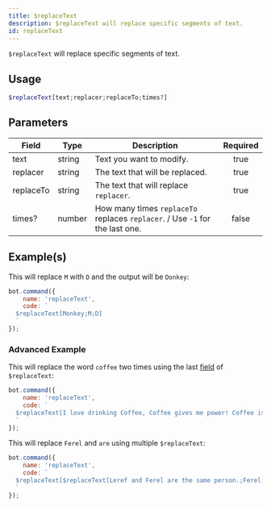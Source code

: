 ```yaml
---
title: $replaceText
description: $replaceText will replace specific segments of text.
id: replaceText
---
```


`$replaceText` will replace specific segments of text.

## Usage

```php
$replaceText[text;replacer;replaceTo;times?]
```

## Parameters

| Field     | Type   | Description                                                                  | Required |
| --------- | ------ | ---------------------------------------------------------------------------- | :------: |
| text      | string | Text you want to modify.                                                     |   true   |
| replacer  | string | The text that will be replaced.                                              |   true   |
| replaceTo | string | The text that will replace `replacer`.                                       |   true   |
| times?    | number | How many times `replaceTo` replaces `replacer`. / Use `-1` for the last one. |  false   |

## Example(s)

This will replace `M` with `D` and the output will be `Donkey`:

```javascript
bot.command({
    name: 'replaceText',
    code: `
  $replaceText[Monkey;M;D]
  `
});
```

### Advanced Example

This will replace the word `coffee` two times using the last [field](#parameters) of `$replaceText`:

```javascript
bot.command({
    name: 'replaceText',
    code: `
  $replaceText[I love drinking Coffee, Coffee gives me power! Coffee is bad for my health.;Coffee;orange juice;2]
  `
});
```

This will replace `Ferel` and `are` using multiple `$replaceText`:

```javascript
bot.command({
    name: 'replaceText',
    code: `
  $replaceText[$replaceText[Leref and Ferel are the same person.;Ferel;Ayaka];are;are not]
  `
});
```
